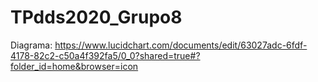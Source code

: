 # TPdds2020_Grupo8
Diagrama: https://www.lucidchart.com/documents/edit/63027adc-6fdf-4178-82c2-c50a4f392fa5/0_0?shared=true#?folder_id=home&browser=icon
